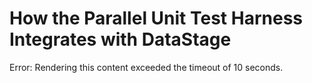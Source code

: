 # How the Parallel Unit Test Harness Integrates with DataStage

Error: Rendering this content exceeded the timeout of 10 seconds.
